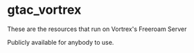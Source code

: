 # gtac_vortrex
These are the resources that run on Vortrex's Freeroam Server

Publicly available for anybody to use.
